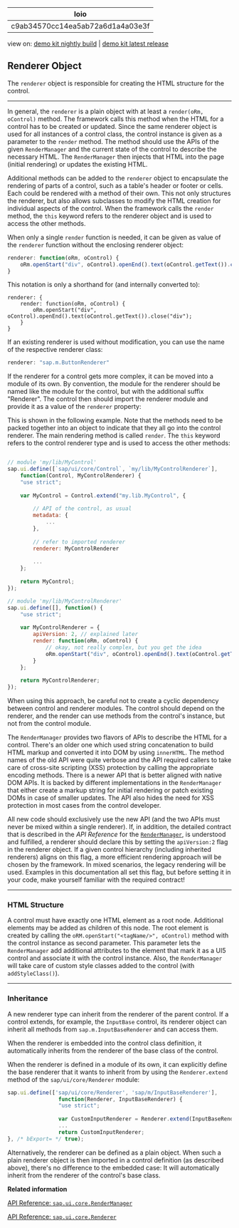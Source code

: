 <!-- loioc9ab34570cc14ea5ab72a6d1a4a03e3f -->

| loio |
| -----|
| c9ab34570cc14ea5ab72a6d1a4a03e3f |

<div id="loio">

view on: [demo kit nightly build](https://openui5nightly.hana.ondemand.com/#/topic/c9ab34570cc14ea5ab72a6d1a4a03e3f) | [demo kit latest release](https://openui5.hana.ondemand.com/#/topic/c9ab34570cc14ea5ab72a6d1a4a03e3f)</div>

## Renderer Object

The `renderer` object is responsible for creating the HTML structure for the control.

***

In general, the `renderer` is a plain object with at least a `render(oRm, oControl)` method. The framework calls this method when the HTML for a control has to be created or updated. Since the same renderer object is used for all instances of a control class, the control instance is given as a parameter to the `render` method. The method should use the APIs of the given `RenderManager` and the current state of the control to describe the necessary HTML. The `RenderManager` then injects that HTML into the page \(initial rendering\) or updates the existing HTML.

Additional methods can be added to the `renderer` object to encapsulate the rendering of parts of a control, such as a table's header or footer or cells. Each could be rendered with a method of their own. This not only structures the renderer, but also allows subclasses to modify the HTML creation for individual aspects of the control. When the framework calls the `render` method, the `this` keyword refers to the renderer object and is used to access the other methods.

When only a single `render` function is needed, it can be given as value of the `renderer` function without the enclosing renderer object:

``` js
renderer: function(oRm, oControl) {
    oRm.openStart("div", oControl).openEnd().text(oControl.getText()).close("div");
}
```

This notation is only a shorthand for \(and internally converted to\):

```
renderer: {
    render: function(oRm, oControl) {
        oRm.openStart("div", oControl).openEnd().text(oControl.getText()).close("div");
    }
}
```

If an existing renderer is used without modification, you can use the name of the respective renderer class:

``` js
renderer: "sap.m.ButtonRenderer"
```

If the renderer for a control gets more complex, it can be moved into a module of its own. By convention, the module for the renderer should be named like the module for the control, but with the additional suffix "Renderer". The control then should import the renderer module and provide it as a value of the `renderer` property:

This is shown in the following example. Note that the methods need to be packed together into an object to indicate that they all go into the control renderer. The main rendering method is called `render`. The `this` keyword refers to the control renderer type and is used to access the other methods:

``` js

// module 'my/lib/MyControl'
sap.ui.define([`sap/ui/core/Control`, `my/lib/MyControlRenderer`],
    function(Control, MyControlRenderer) {
    "use strict";
   
    var MyControl = Control.extend("my.lib.MyControl", {
        
        // API of the control, as usual
        metadata: {
            ...
        },
        
        // refer to imported renderer
        renderer: MyControlRenderer
        
        ...
    };
    
    return MyControl;
});
```

``` js
// module 'my/lib/MyControlRenderer'
sap.ui.define([], function() {
    "use strict";
   
    var MyControlRenderer = {
        apiVersion: 2, // explained later
        render: function(oRm, oControl) {
            // okay, not really complex, but you get the idea
            oRm.openStart("div", oControl).openEnd().text(oControl.getText()).close("div");
        }
    };
    
    return MyControlRenderer;
});
```

When using this approach, be careful not to create a cyclic dependency between control and renderer modules. The control should depend on the renderer, and the render can use methods from the control's instance, but not from the control module.

The `RenderManager` provides two flavors of APIs to describe the HTML for a control. There's an older one which used string concatenation to build HTML markup and converted it into DOM by using `innerHTML`. The method names of the old API were quite verbose and the API required callers to take care of cross-site scripting \(XSS\) protection by calling the appropriate encoding methods. There is a newer API that is better aligned with native DOM APIs. It is backed by different implementations in the `RenderManager` that either create a markup string for initial rendering or patch existing DOMs in case of smaller updates. The API also hides the need for XSS protection in most cases from the control developer.

All new code should exclusively use the new API \(and the two APIs must never be mixed within a single renderer\). If, in addition, the detailed contract that is described in the *API Reference* for the [ `RenderManager`](https://openui5.hana.ondemand.com/#/api/sap.ui.core.RenderManager), is understood and fulfilled, a renderer should declare this by setting the `apiVersion:2` flag in the renderer object. If a given control hierarchy \(including inherited renderers\) aligns on this flag, a more efficient rendering approach will be chosen by the framework. In mixed scenarios, the legacy rendering will be used. Examples in this documentation all set this flag, but before setting it in your code, make yourself familiar with the required contract!

***

<a name="loioc9ab34570cc14ea5ab72a6d1a4a03e3f__section_qjd_j3p_xkb"/>

### HTML Structure

A control must have exactly one HTML element as a root node. Additional elements may be added as children of this node. The root element is created by calling the `oRM.openStart("<tagName/>", oControl)` method with the control instance as second parameter. This parameter lets the `RenderManager` add additional attributes to the element that mark it as a UI5 control and associate it with the control instance. Also, the `RenderManager` will take care of custom style classes added to the control \(with `addStyleClass()`\).

***

<a name="loioc9ab34570cc14ea5ab72a6d1a4a03e3f__section_fbf_p3p_xkb"/>

### Inheritance

A new renderer type can inherit from the renderer of the parent control. If a control extends, for example, the `InputBase` control, its renderer object can inherit all methods from `sap.m.InputBaseRenderer` and can access them.

When the renderer is embedded into the control class definition, it automatically inherits from the renderer of the base class of the control.

When the renderer is defined in a module of its own, it can explicitly define the base renderer that it wants to inherit from by using the `Renderer.extend` method of the `sap/ui/core/Renderer` module:

``` js
sap.ui.define(['sap/ui/core/Renderer', 'sap/m/InputBaseRenderer'],
                function(Renderer, InputBaseRenderer) {
                "use strict";
                
                var CustomInputRenderer = Renderer.extend(InputBaseRenderer);
                ...
                return CustomInputRenderer;
}, /* bExport= */ true);
```

Alternatively, the renderer can be defined as a plain object. When such a plain renderer object is then imported in a control definition \(as described above\), there's no difference to the embedded case: It will automatically inherit from the renderer of the control's base class.

**Related information**  


[API Reference: `sap.ui.core.RenderManager`](https://openui5.hana.ondemand.com/#/api/sap.ui.core.RenderManager)

[API Reference: `sap.ui.core.Renderer`](https://openui5.hana.ondemand.com/#/api/sap.ui.core.Renderer)

